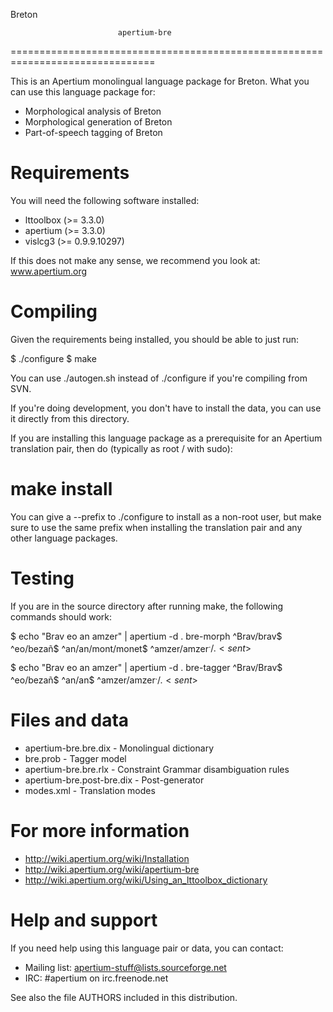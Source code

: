 Breton

                            apertium-bre
===============================================================================

This is an Apertium monolingual language package for Breton. What
you can use this language package for:

* Morphological analysis of Breton
* Morphological generation of Breton
* Part-of-speech tagging of Breton

Requirements
===============================================================================

You will need the following software installed:

* lttoolbox (>= 3.3.0)
* apertium (>= 3.3.0)
* vislcg3 (>= 0.9.9.10297)

If this does not make any sense, we recommend you look at: www.apertium.org

Compiling
===============================================================================

Given the requirements being installed, you should be able to just run:

$ ./configure
$ make

You can use ./autogen.sh instead of ./configure if you're compiling
from SVN.

If you're doing development, you don't have to install the data, you
can use it directly from this directory.

If you are installing this language package as a prerequisite for an
Apertium translation pair, then do (typically as root / with sudo):

# make install

You can give a --prefix to ./configure to install as a non-root user,
but make sure to use the same prefix when installing the translation
pair and any other language packages.

Testing
===============================================================================

If you are in the source directory after running make, the following
commands should work:

$ echo "Brav eo an amzer" | apertium -d . bre-morph
^Brav/brav<adj><mf><sp>$ ^eo/bezañ<vblex><pri><p3><sg>$
^an/an<det><def><sp>/mont<vblex><pri><p1><sg>/monet<vblex><pri><p1><sg>$ 
^amzer/amzer<n><f><sg>$^./.<sent>$

$ echo "Brav eo an amzer" | apertium -d . bre-tagger
^Brav/Brav<adj><mf><sp>$ ^eo/bezañ<vblex><pri><p3><sg>$ 
^an/an<det><def><sp>$ ^amzer/amzer<n><f><sg>$^./.<sent>$

Files and data
===============================================================================

* apertium-bre.bre.dix            - Monolingual dictionary
* bre.prob                        - Tagger model
* apertium-bre.bre.rlx            - Constraint Grammar disambiguation rules
* apertium-bre.post-bre.dix       - Post-generator
* modes.xml                       - Translation modes

For more information
===============================================================================

* http://wiki.apertium.org/wiki/Installation
* http://wiki.apertium.org/wiki/apertium-bre
* http://wiki.apertium.org/wiki/Using_an_lttoolbox_dictionary

Help and support
===============================================================================

If you need help using this language pair or data, you can contact:

* Mailing list: apertium-stuff@lists.sourceforge.net
* IRC: #apertium on irc.freenode.net

See also the file AUTHORS included in this distribution.

